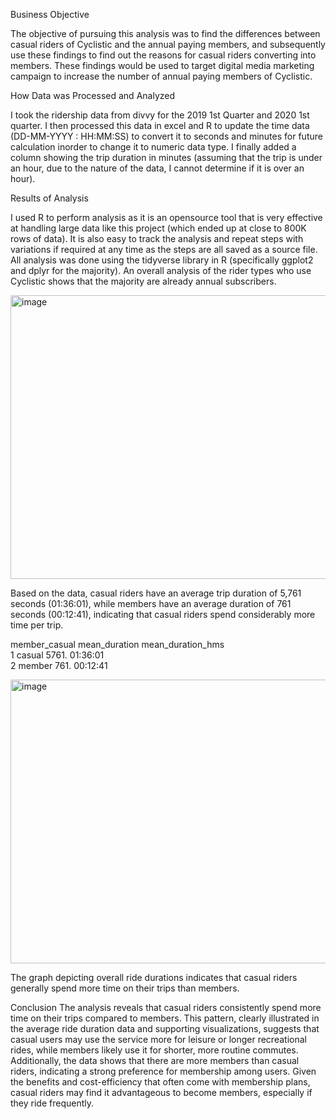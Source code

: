 Business Objective

The objective of pursuing this analysis was to find the differences between casual riders of Cyclistic and the annual paying members, and subsequently use these findings to find out the reasons for casual riders converting into members. These findings would be used to target digital media marketing campaign to increase the number of annual paying members of Cyclistic.


How Data was Processed and Analyzed

I took the ridership data from divvy for the 2019 1st Quarter and 2020 1st quarter. I then processed this data in excel and R to update the time data (DD-MM-YYYY : HH:MM:SS) to convert it to seconds and minutes for future calculation inorder to change it to numeric data type.  I finally added a column showing the trip duration in minutes (assuming that the trip is under an hour, due to the nature of the data, I cannot determine if it is over an hour).

Results of Analysis

I used R to perform analysis as it is an opensource tool that is very effective at handling large data like this project (which ended up at close to 800K rows of data).
It is also easy to track the analysis and repeat steps with variations if required at any time as the steps are all saved as a source file.
All analysis was done using the tidyverse library in R (specifically ggplot2 and dplyr for the majority).
An overall analysis of the rider types who use Cyclistic shows that the majority are already annual subscribers. 

<img width="613" height="454" alt="image" src="https://github.com/user-attachments/assets/fd61071f-66e5-4f47-b9d8-2c1b969969e8" />

Based on the data, casual riders have an average trip duration of 5,761 seconds (01:36:01), while members have an average duration of 761 seconds (00:12:41), indicating that casual riders spend considerably more time per trip.

member_casual mean_duration mean_duration_hms
  <chr>                 <dbl> <chr>            
1 casual                5761. 01:36:01         
2 member                 761. 00:12:41 


<img width="613" height="454" alt="image" src="https://github.com/user-attachments/assets/7f96e67c-fa52-446c-9d3c-cb330df6e972" />

The graph depicting overall ride durations indicates that casual riders generally spend more time on their trips than members.



Conclusion
The analysis reveals that casual riders consistently spend more time on their trips compared to members. This pattern, clearly illustrated in the average ride duration data and supporting visualizations, suggests that casual users may use the service more for leisure or longer recreational rides, while members likely use it for shorter, more routine commutes. Additionally, the data shows that there are more members than casual riders, indicating a strong preference for membership among users. Given the benefits and cost-efficiency that often come with membership plans, casual riders may find it advantageous to become members, especially if they ride frequently.
